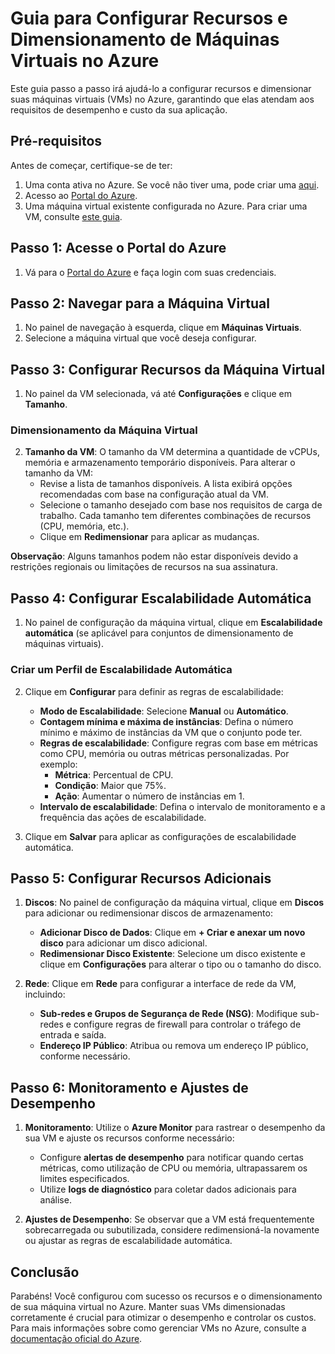 # Guia para Configurar Recursos e Dimensionamento de Máquinas Virtuais no Azure

Este guia passo a passo irá ajudá-lo a configurar recursos e dimensionar suas máquinas virtuais (VMs) no Azure, garantindo que elas atendam aos requisitos de desempenho e custo da sua aplicação.

## Pré-requisitos

Antes de começar, certifique-se de ter:

1. Uma conta ativa no Azure. Se você não tiver uma, pode criar uma [aqui](https://azure.microsoft.com/free/).
2. Acesso ao [Portal do Azure](https://portal.azure.com/).
3. Uma máquina virtual existente configurada no Azure. Para criar uma VM, consulte [este guia](#).

## Passo 1: Acesse o Portal do Azure

1. Vá para o [Portal do Azure](https://portal.azure.com/) e faça login com suas credenciais.

## Passo 2: Navegar para a Máquina Virtual

1. No painel de navegação à esquerda, clique em **Máquinas Virtuais**.
2. Selecione a máquina virtual que você deseja configurar.

## Passo 3: Configurar Recursos da Máquina Virtual

1. No painel da VM selecionada, vá até **Configurações** e clique em **Tamanho**.

### Dimensionamento da Máquina Virtual

2. **Tamanho da VM**: O tamanho da VM determina a quantidade de vCPUs, memória e armazenamento temporário disponíveis. Para alterar o tamanho da VM:
   - Revise a lista de tamanhos disponíveis. A lista exibirá opções recomendadas com base na configuração atual da VM.
   - Selecione o tamanho desejado com base nos requisitos de carga de trabalho. Cada tamanho tem diferentes combinações de recursos (CPU, memória, etc.).
   - Clique em **Redimensionar** para aplicar as mudanças.

**Observação**: Alguns tamanhos podem não estar disponíveis devido a restrições regionais ou limitações de recursos na sua assinatura.

## Passo 4: Configurar Escalabilidade Automática

1. No painel de configuração da máquina virtual, clique em **Escalabilidade automática** (se aplicável para conjuntos de dimensionamento de máquinas virtuais).

### Criar um Perfil de Escalabilidade Automática

2. Clique em **Configurar** para definir as regras de escalabilidade:
   - **Modo de Escalabilidade**: Selecione **Manual** ou **Automático**.
   - **Contagem mínima e máxima de instâncias**: Defina o número mínimo e máximo de instâncias da VM que o conjunto pode ter.
   - **Regras de escalabilidade**: Configure regras com base em métricas como CPU, memória ou outras métricas personalizadas. Por exemplo:
     - **Métrica**: Percentual de CPU.
     - **Condição**: Maior que 75%.
     - **Ação**: Aumentar o número de instâncias em 1.
   - **Intervalo de escalabilidade**: Defina o intervalo de monitoramento e a frequência das ações de escalabilidade.

3. Clique em **Salvar** para aplicar as configurações de escalabilidade automática.

## Passo 5: Configurar Recursos Adicionais

1. **Discos**: No painel de configuração da máquina virtual, clique em **Discos** para adicionar ou redimensionar discos de armazenamento:
   - **Adicionar Disco de Dados**: Clique em **+ Criar e anexar um novo disco** para adicionar um disco adicional.
   - **Redimensionar Disco Existente**: Selecione um disco existente e clique em **Configurações** para alterar o tipo ou o tamanho do disco.

2. **Rede**: Clique em **Rede** para configurar a interface de rede da VM, incluindo:
   - **Sub-redes e Grupos de Segurança de Rede (NSG)**: Modifique sub-redes e configure regras de firewall para controlar o tráfego de entrada e saída.
   - **Endereço IP Público**: Atribua ou remova um endereço IP público, conforme necessário.

## Passo 6: Monitoramento e Ajustes de Desempenho

1. **Monitoramento**: Utilize o **Azure Monitor** para rastrear o desempenho da sua VM e ajuste os recursos conforme necessário:
   - Configure **alertas de desempenho** para notificar quando certas métricas, como utilização de CPU ou memória, ultrapassarem os limites especificados.
   - Utilize **logs de diagnóstico** para coletar dados adicionais para análise.

2. **Ajustes de Desempenho**: Se observar que a VM está frequentemente sobrecarregada ou subutilizada, considere redimensioná-la novamente ou ajustar as regras de escalabilidade automática.

## Conclusão

Parabéns! Você configurou com sucesso os recursos e o dimensionamento de sua máquina virtual no Azure. Manter suas VMs dimensionadas corretamente é crucial para otimizar o desempenho e controlar os custos. Para mais informações sobre como gerenciar VMs no Azure, consulte a [documentação oficial do Azure](https://docs.microsoft.com/azure/virtual-machines/).